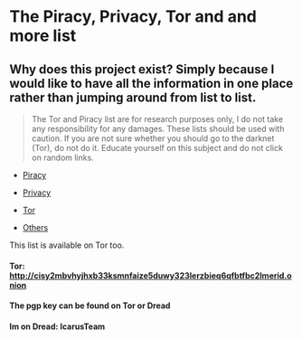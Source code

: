 # The Piracy, Privacy, Tor and and more list 

## Why does this project exist? Simply because I would like to have all the information in one place rather than jumping around from list to list.

>  The Tor and Piracy list are for research purposes only, I do not take any responsibility for any damages. These lists should be used with caution. If you are not sure whether you should go to the darknet (Tor), do not do it. Educate yourself on this subject and do not click on random links. 

 - [Piracy](piracy.md)

 - [Privacy](privacy.md)

 - [Tor](tor.md)
 
 - [Others](others.md)



This list is available on Tor too.
#### Tor: http://cisy2mbvhyjhxb33ksmnfaize5duwy323lerzbieq6qfbtfbc2lmerid.onion
#### The pgp key can be found on Tor or Dread
#### Im on Dread: IcarusTeam

